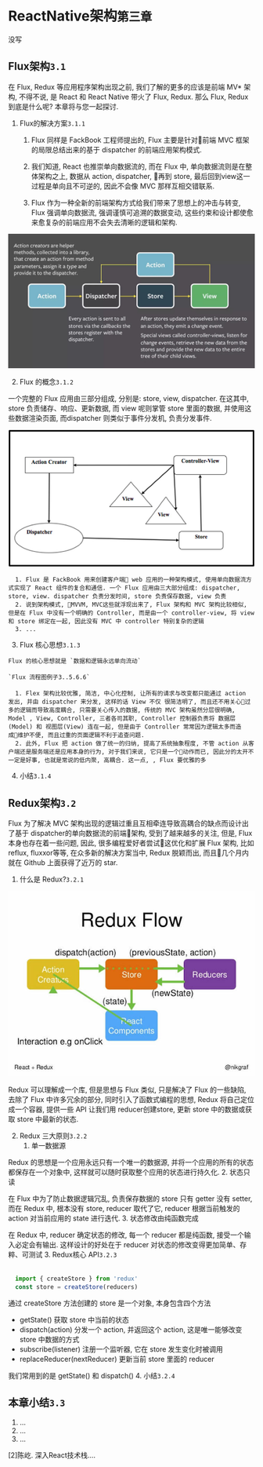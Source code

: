 # ReactNative架构`第三章`
  没写
## Flux架构`3.1`

在 Flux, Redux 等应用程序架构出现之前, 我们了解的更多的应该是前端 MV* 架构, 不得不说, 是 React 和 React Native 带火了 Flux, Redux. 那么 Flux, Redux 到底是什么呢? 本章将与您一起探讨.

  1. Flux的解决方案`3.1.1`
      1. Flux 同样是 FackBook 工程师提出的, Flux 主要是针对前端 MVC 框架的局限总结出来的基于 dispatcher 的前端应用架构模式.

      2. 我们知道, React 也推崇单向数据流的, 而在 Flux 中, 单向数据流则是在整体架构之上, 数据从 action, dispatcher, 再到 store, 最后回到view这一过程是单向且不可逆的, 因此不会像 MVC 那样互相交错联系.
      3. Flux 作为一种全新的前端架构方式给我们带来了思想上的冲击与转变, Flux 强调单向数据流, 强调谨慎可追溯的数据变动, 这些约束和设计都使愈来愈复杂的前端应用不会失去清晰的逻辑和架构.

![](./important/react-flux.jpg)

  2. Flux 的概念`3.1.2`

一个完整的 Flux 应用由三部分组成, 分别是: store, view, dispatcher. 在这其中, store 负责储存、响应、更新数据, 而 view 呢则掌管 store 里面的数据, 并使用这些数据渲染页面, 而dispatcher 则类似于事件分发机, 负责分发事件.

![](./important/react-fluxx.jpg)


      1. Flux 是 FackBook 用来创建客户端 web 应用的一种架构模式, 使用单向数据流方式实现了 React 组件的复合和通信. 一个 Flux 应用由三大部分组成: dispatcher, store, view. dispatcher 负责分发时间, store 负责保存数据, view 负责
      2. 说到架构模式, MVVM, MVC这些就浮现出来了, Flux 架构和 MVC 架构比较相似, 但是在 Flux 中没有一个明确的 Controller, 而是由一个 controller-view, 将 view 和 store 绑定在一起, 因此没有 MVC 中 controller 特别复杂的逻辑
      3. ...
  3. Flux 核心思想`3.1.3`

    Flux 的核心思想就是 `数据和逻辑永远单向流动`

    `Flux 流程图例子3..5.6.6`

      1. Flex 架构比较优雅, 简洁, 中心化控制, 让所有的请求与改变都只能通过 action 发出, 并由 dispatcher 来分发, 这样的话 View 不仅 很简洁明了, 而且还不用关心过多的逻辑而导致高度耦合, 只需要关心传入的数据, 传统的 MVC 架构虽然分层很明确, Model , View, Controller, 三者各司其职, Controller 控制器负责将 数据层(Model) 和 视图层(View) 连在一起, 但是由于 Controller 常常因为逻辑太多而造成维护不便, 而且过重的页面逻辑不利于追查问题.
      2. 此外, Flux 把 action 做了统一的归纳, 提高了系统抽象程度, 不管 action 从客户端还是服务端还是应用本身的行为, 对于我们来说, 它只是一个动作而已, 因此分的太开不一定是好事, 也就是常说的低内聚, 高耦合. 这一点, , Flux 要优雅的多

  4. 小结`3.1.4`
## Redux架构`3.2`

  Flux 为了解决 MVC 架构出现的逻辑过重且互相牵连导致高耦合的缺点而设计出了基于 dispatcher的单向数据流的前端架构, 受到了越来越多的关注, 但是, Flux 本身也存在着一些问题, 因此, 很多编程爱好者尝试这优化和扩展 Flux 架构, 比如 reflux, fluxxor等等, 在众多新的解决方案当中, Redux 脱颖而出, 而且几个月内就在 Github 上面获得了近万的 star.

  1. 什么是 Redux?`3.2.1`

![](./important/react-redux.jpg)

  Redux 可以理解成一个库, 但是思想与 Flux 类似, 只是解决了 Flux 的一些缺陷, 去除了 Flux 中许多冗余的部分, 同时引入了函数式编程的思想, Redux 将自己定位成一个容器, 提供一些 API 让我们用 reducer创建store, 更新 store 中的数据或获取 store 中最新的状态.

  2. Redux 三大原则`3.2.2`
      1. 单一数据源

  Redux 的思想是一个应用永远只有一个唯一的数据源, 并将一个应用的所有的状态都保存在一个对象中, 这样就可以随时获取整个应用的状态进行持久化. 
      2. 状态只读

  在 Flux 中为了防止数据逻辑冗乱, 负责保存数据的 store 只有 getter 没有 setter, 而在 Redux 中, 根本没有 store, reducer 取代了它, reducer 根据当前触发的 action 对当前应用的 state 进行迭代.
      3. 状态修改由纯函数完成

  在 Redux 中, reducer 确定状态的修改, 每一个 reducer 都是纯函数, 接受一个输入必定会有输出. 这样设计的好处在于 reducer 对状态的修改变得更加简单、存粹、可测试
  3. Redux核心 API`3.2.3`

```JavaScript

  import { createStore } from 'redux'
  const store = createStore(reducers)

```
通过 createStore 方法创建的 store 是一个对象, 本身包含四个方法

  - getState()  获取 store 中当前的状态
  - dispatch(action) 分发一个 action, 并返回这个 action, 这是唯一能够改变 store 中数据的方式
  - subscribe(listener) 注册一个监听器, 它在 store 发生变化时被调用
  - replaceReducer(nextReducer) 更新当前 store 里面的 reducer

我们常用到的是 getState() 和 dispatch()
  4. 小结`3.2.4`
## 本章小结`3.3`
  1. ...
  2. ...
  3. ...


[2]陈屹. 深入React技术栈....